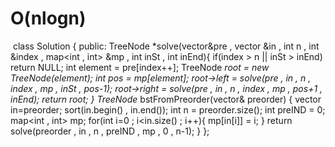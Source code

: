 # O(nlogn)
​
class Solution {
public:
TreeNode *solve(vector<int>&pre , vector<int> &in , int n , int &index , map<int , int> &mp , int inSt , int inEnd){
if(index > n || inSt > inEnd) return NULL;
int element = pre[index++];
TreeNode *root = new TreeNode(element);
int pos = mp[element];
root->left  = solve(pre , in , n , index , mp , inSt , pos-1);
root->right = solve(pre , in , n , index , mp , pos+1 , inEnd);
return root;
}
TreeNode* bstFromPreorder(vector<int>& preorder) {
vector<int> in=preorder;
sort(in.begin() , in.end());
int n = preorder.size();
int preIND = 0;
map<int , int> mp;
for(int i=0 ; i<in.size() ; i++){
mp[in[i]] = i;
}
return solve(preorder , in , n , preIND , mp , 0 , n-1);
}
};